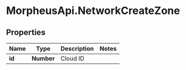 # MorpheusApi.NetworkCreateZone

## Properties

Name | Type | Description | Notes
------------ | ------------- | ------------- | -------------
**id** | **Number** | Cloud ID | 


